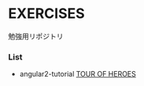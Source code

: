 # EXERCISES

勉強用リポジトリ


### List

- angular2-tutorial
  [TOUR OF HEROES](https://angular.io/docs/ts/latest/tutorial/)

